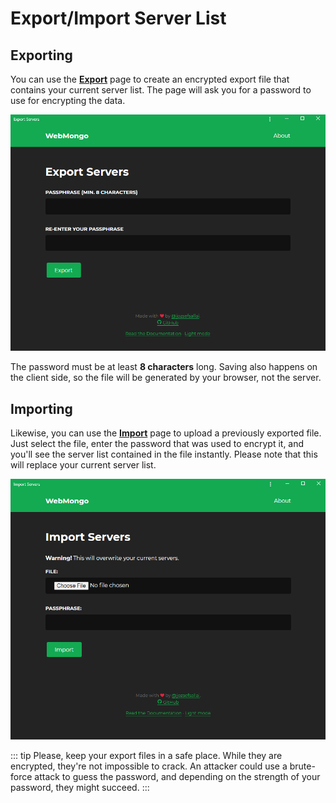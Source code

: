 # Export/Import Server List

## Exporting

You can use the **[Export][export-page]** page to create an encrypted export file that contains your current server list. The page will ask you for a password to use for encrypting the data.

![Export page](./images/export.png)

The password must be at least **8 characters** long. Saving also happens on the client side, so the file will be generated by your browser, not the server.

## Importing

Likewise, you can use the **[Import][import-page]** page to upload a previously exported file. Just select the file, enter the password that was used to encrypt it, and you'll see the server list contained in the file instantly. Please note that this will replace your current server list.

![Import page](./images/import.png)

::: tip
Please, keep your export files in a safe place. While they are encrypted, they're not impossible to crack. An attacker could use a brute-force attack to guess the password, and depending on the strength of your password, they might succeed.
:::

[export-page]: https://webmongo.now.sh/export
[import-page]: https://webmongo.now.sh/import
